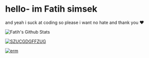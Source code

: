 # hello- im Fatih simsek 

and yeah i suck at coding so please i want no hate and thank you ❤️


![Fatih's Github Stats](https://github-readme-stats.vercel.app/api?username=Fatih5252&show_icons=true&bg_color=Ffc0cb&title_color=8b0000&icon_color9B870c&text_color=00008b&border_color=033500&show=reviews,discussions_started,discussions_answered,prs_merged,prs_merged_percentage&show_owner=true)

[![SZUCGDGFFZUG](https://github-readme-stats.vercel.app/api/top-langs?username=Fatih5252&show_icons=true&theme=dark&title_color=ffffff&text_color=ffffff&locale=en&layout=compact)](https://github.com/anuraghazra/github-readme-stats)

[![erm](https://github-readme-stats.vercel.app/api/pin/?username=Fatih5252&repo=games-bot-discord-bot&show_owner=true)](https://github.com/fatih5252/games-bot-discord-bot)
